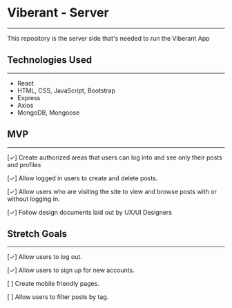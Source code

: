 # Viberant - Server
---
This repository is the server side that's needed to run the Viberant App

## Technologies Used
---
- React
- HTML, CSS, JavaScript, Bootstrap
- Express
- Axios
- MongoDB, Mongoose

## MVP
---
[✓] Create authorized areas that users can log into and see only their posts and profiles

[✓] Allow logged in users to create and delete posts.

[✓] Allow users who are visiting the site to view and browse posts with or without logging in.

[✓] Follow design documents laid out by UX/UI Designers

## Stretch Goals
---
[✓] Allow users to log out.

[✓] Allow users to sign up for new accounts.

[ ] Create mobile friendly pages.

[ ] Allow users to filter posts by tag.